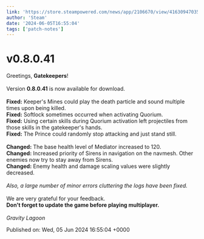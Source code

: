 ```yaml
---
link: 'https://store.steampowered.com/news/app/2106670/view/4163094703532364423'
author: 'Steam'
date: '2024-06-05T16:55:04'
tags: ['patch-notes']
---
```


# v0.8.0.41

Greetings, <b>Gatekeepers</b>!<br /><br />Version <b>0.8.0.41</b> is now available for download.<br /><br /><b>Fixed:</b> Keeper's Mines could play the death particle and sound multiple times upon being killed.<br /><b>Fixed:</b> Softlock sometimes occurred when activating Quorium.<br /><b>Fixed:</b> Using certain skills during Quorium activation left projectiles from those skills in the gatekeeper's hands.<br /><b>Fixed:</b> The Prince could randomly stop attacking and just stand still.<br /><br /><b>Changed:</b> The base health level of Mediator increased to 120.<br /><b>Changed:</b> Increased priority of Sirens in navigation on the navmesh. Other enemies now try to stay away from Sirens.<br /><b>Changed:</b> Enemy health and damage scaling values were slightly decreased.<br /><br /><i>Also, a large number of minor errors cluttering the logs have been fixed.</i><br /><br />We are very grateful for your feedback.<br /><b>Don't forget to update the game before playing multiplayer.</b><br /><br /><i>Gravity Lagoon</i>

Published on: Wed, 05 Jun 2024 16:55:04 +0000